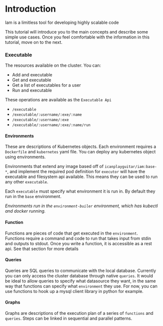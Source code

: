# Introduction
Iam is a limitless tool for developing highly scalable code

This tutorial will introduce you to the main concepts and describe some simple use cases. 
Once you feel comfortable with the information in this tutorial, move on to the next.

### Executable
The resources available on the cluster. You can:
- Add and executable
- Get and executable
- Get a list of executables for a user
- Run and executable

These operations are available as the `Executable Api`
- `/executable`
- `/executable/:username/:exe/:name`
- `/executable/:username/:exe`
- `/executable/:username/:exe/:name/run`

#### Environments
These are descriptions of Kubernetes objects. Each environment requires a `Dockerfile` and `kubernetes` yaml file. You can deploy any kubernetes object using environments. 

Environments that extend any image based off of `icanplayguitar/iam:base-*`, and implement the required pod definition for `executor` will have the executable and filesystem api available. This means they can be used to run any other `executable`.

Each `executable` must specify what environment it is run in. By default they run in the `base` environment. 

*Environments run in the `environment-builer` environment, which has kubectl and docker running.*

#### Function
Functions are pieces of code that get executed in the `environment`. Functions require a command and code to run that takes input from stdin and outputs to stdout.
Once you write a function, it is accessible as a rest api. See that section for more details

#### Queries
Queries are SQL queries to communicate with the local database. Currently you can only access the cluster database through native `queries`.
It would be ideal to allow queries to specify what datasource they want, in the same way that functions can specify what `environment` they use.
For now, you can use functions to hook up a mysql client library in python for example.

#### Graphs 
Graphs are descriptions of the execution plan of a series of `functions` and `queries`. Steps can be linked in sequential and parallel patterns.

